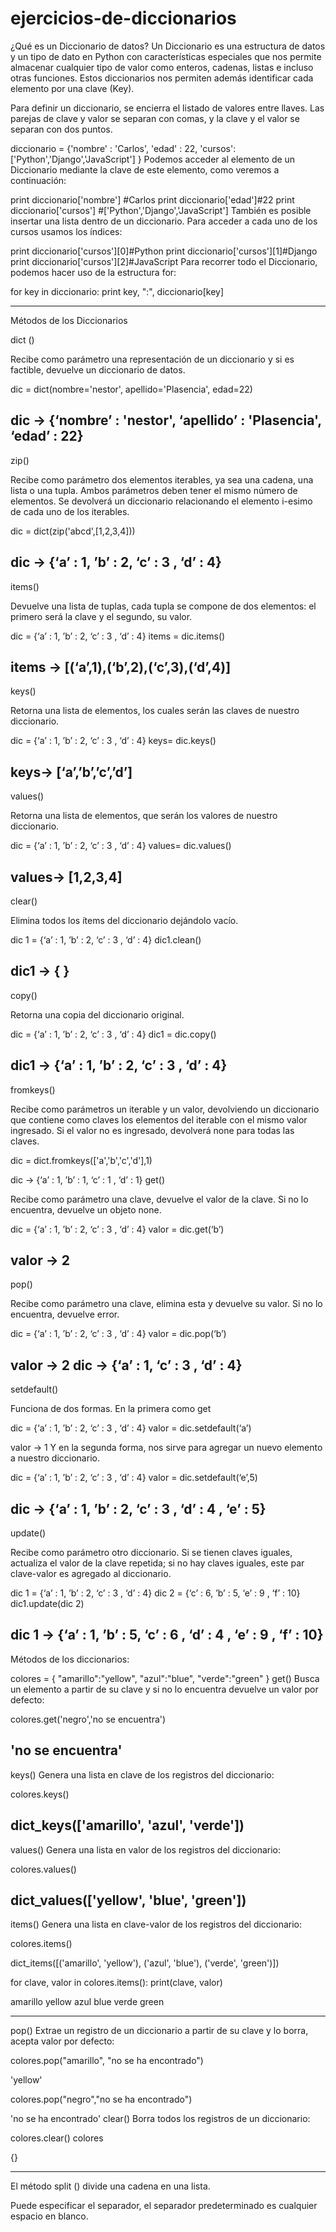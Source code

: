 # ejercicios-de-diccionarios


¿Qué es un Diccionario de datos?
Un Diccionario es una estructura de datos y un tipo de dato en Python con características especiales que nos permite almacenar cualquier tipo de valor como enteros, cadenas, listas e incluso otras funciones. Estos diccionarios nos permiten además identificar cada elemento por una clave (Key).

Para definir un diccionario, se encierra el listado de valores entre llaves. Las parejas de clave y valor se separan con comas, y la clave y el valor se separan con dos puntos.

diccionario = {'nombre' : 'Carlos', 'edad' : 22, 'cursos': ['Python','Django','JavaScript'] }
Podemos acceder al elemento de un Diccionario mediante la clave de este elemento, como veremos a continuación:

print diccionario['nombre'] #Carlos
print diccionario['edad']#22
print diccionario['cursos'] #['Python','Django','JavaScript']
También es posible insertar una lista dentro de un diccionario. Para acceder a cada uno de los cursos usamos los índices:

print diccionario['cursos'][0]#Python
print diccionario['cursos'][1]#Django
print diccionario['cursos'][2]#JavaScript
Para recorrer todo el Diccionario, podemos hacer uso de la estructura for:

for key in diccionario:
  print key, ":", diccionario[key]
  
  -----------------------------------------------------------------------------------------------------
Métodos de los Diccionarios

dict ()

Recibe como parámetro una representación de un diccionario y si es factible, devuelve un diccionario de datos.

dic =  dict(nombre='nestor', apellido='Plasencia', edad=22)

dic → {‘nombre’ : 'nestor', ‘apellido’ : 'Plasencia', ‘edad’ : 22}
 -----------------------------------------------------------------------------------------------------
zip()

Recibe como parámetro dos elementos iterables, ya sea una cadena, una lista o una tupla. Ambos parámetros deben tener el mismo número de elementos. Se devolverá un diccionario relacionando el elemento i-esimo de cada uno de los iterables.

dic = dict(zip('abcd',[1,2,3,4]))

dic →   {‘a’ : 1, ’b’ : 2, ‘c’ : 3 , ‘d’ : 4}
 -----------------------------------------------------------------------------------------------------
items()

Devuelve una lista de tuplas, cada tupla se compone de dos elementos: el primero será la clave y el segundo, su valor.

dic =   {‘a’ : 1, ’b’ : 2, ‘c’ : 3 , ‘d’ : 4}
items = dic.items()

items → [(‘a’,1),(‘b’,2),(‘c’,3),(‘d’,4)]
 -----------------------------------------------------------------------------------------------------
keys()

Retorna una lista de elementos, los cuales serán las claves de nuestro diccionario.

dic =  {‘a’ : 1, ’b’ : 2, ‘c’ : 3 , ‘d’ : 4}
keys= dic.keys()

keys→ [‘a’,’b’,’c’,’d’] 
 -----------------------------------------------------------------------------------------------------
values()

Retorna una lista de elementos, que serán los valores de nuestro diccionario.

dic =  {‘a’ : 1, ’b’ : 2, ‘c’ : 3 , ‘d’ : 4}
values= dic.values()

values→ [1,2,3,4] 
 -----------------------------------------------------------------------------------------------------
clear()

Elimina todos los ítems del diccionario dejándolo vacío.

dic 1 =  {‘a’ : 1, ’b’ : 2, ‘c’ : 3 , ‘d’ : 4}
dic1.clean()

dic1 → { }
 -----------------------------------------------------------------------------------------------------
copy()

Retorna una copia del diccionario original.

dic = {‘a’ : 1, ’b’ : 2, ‘c’ : 3 , ‘d’ : 4}
dic1 = dic.copy()

dic1 → {‘a’ : 1, ’b’ : 2, ‘c’ : 3 , ‘d’ : 4}
 -----------------------------------------------------------------------------------------------------
fromkeys()

Recibe como parámetros un iterable y un valor, devolviendo un diccionario que contiene como claves los elementos del iterable con el mismo valor ingresado. Si el valor no es ingresado, devolverá none para todas las claves.

dic = dict.fromkeys(['a','b','c','d'],1)

dic →  {‘a’ : 1, ’b’ : 1, ‘c’ : 1 , ‘d’ : 1}
get()

Recibe como parámetro una clave, devuelve el valor de la clave. Si no lo encuentra, devuelve un objeto none.

dic = {‘a’ : 1, ’b’ : 2, ‘c’ : 3 , ‘d’ : 4}
valor = dic.get(‘b’) 

valor → 2
 -----------------------------------------------------------------------------------------------------
pop()

Recibe como parámetro una clave, elimina esta y devuelve su valor. Si no lo encuentra, devuelve error.

dic = {‘a’ : 1, ’b’ : 2, ‘c’ : 3 , ‘d’ : 4}
valor = dic.pop(‘b’) 

valor → 2
dic → {‘a’ : 1, ‘c’ : 3 , ‘d’ : 4}
 -----------------------------------------------------------------------------------------------------
setdefault()

Funciona de dos formas. En la primera como get

dic = {‘a’ : 1, ’b’ : 2, ‘c’ : 3 , ‘d’ : 4}
valor = dic.setdefault(‘a’)

valor → 1
Y en la segunda forma, nos sirve para agregar un nuevo elemento a nuestro diccionario.

dic = {‘a’ : 1, ’b’ : 2, ‘c’ : 3 , ‘d’ : 4}
valor = dic.setdefault(‘e’,5)

dic → {‘a’ : 1, ’b’ : 2, ‘c’ : 3 , ‘d’ : 4 , ‘e’ : 5}
 -----------------------------------------------------------------------------------------------------
update()

Recibe como parámetro otro diccionario. Si se tienen claves iguales, actualiza el valor de la clave repetida; si no hay claves iguales, este par clave-valor es agregado al diccionario.

dic 1 = {‘a’ : 1, ’b’ : 2, ‘c’ : 3 , ‘d’ : 4}
dic 2 = {‘c’ : 6, ’b’ : 5, ‘e’ : 9 , ‘f’ : 10}
dic1.update(dic 2)

dic 1 → {‘a’ : 1, ’b’ : 5, ‘c’ : 6 , ‘d’ : 4 , ‘e’ : 9 , ‘f’ : 10}
-------------------------------------------------------------------
Métodos de los diccionarios:

colores = { "amarillo":"yellow", "azul":"blue", "verde":"green" }
get()
Busca un elemento a partir de su clave y si no lo encuentra devuelve un valor por defecto:


colores.get('negro','no se encuentra')

'no se encuentra'
---------------------------------------------------------------
keys()
Genera una lista en clave de los registros del diccionario:


colores.keys()

dict_keys(['amarillo', 'azul', 'verde'])
--------------------------------------------------------------
values()
Genera una lista en valor de los registros del diccionario:


colores.values()

dict_values(['yellow', 'blue', 'green'])
------------------------------------------------------------
items()
Genera una lista en clave-valor de los registros del diccionario:


colores.items()

dict_items([('amarillo', 'yellow'), ('azul', 'blue'), ('verde', 'green')])

for clave, valor in colores.items():
    print(clave, valor)

amarillo yellow
azul blue
verde green

---------------------------------------------
pop()
Extrae un registro de un diccionario a partir de su clave y lo borra, acepta valor por defecto:


colores.pop("amarillo", "no se ha encontrado")

'yellow'

colores.pop("negro","no se ha encontrado")

'no se ha encontrado'
clear()
Borra todos los registros de un diccionario:


colores.clear()
colores

{}

---------------------------------------------------
El método split () divide una cadena en una lista.

Puede especificar el separador, el separador predeterminado es cualquier espacio en blanco.

